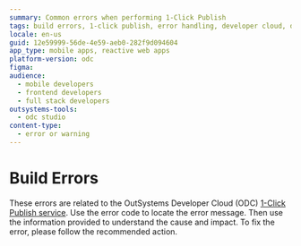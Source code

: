 ```yaml
---
summary: Common errors when performing 1-Click Publish
tags: build errors, 1-click publish, error handling, developer cloud, deployment issues
locale: en-us
guid: 12e59999-56de-4e59-aeb0-282f9d094604
app_type: mobile apps, reactive web apps
platform-version: odc
figma:
audience:
  - mobile developers
  - frontend developers
  - full stack developers
outsystems-tools:
  - odc studio
content-type:
  - error or warning
---
```


# Build Errors

These errors are related to the OutSystems Developer Cloud (ODC) [1-Click Publish service](https://success.outsystems.com/documentation/outsystems_developer_cloud/deploying_assets/understanding_1_click_publish/). Use the error code to locate the error message. Then use the information provided to understand the cause and impact. To fix the error, please follow the recommended action.
